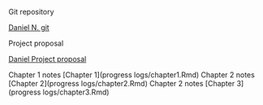  Git repository

[Daniel N. git](https://github.com/send4tress/semminar)

Project proposal

[Daniel Project proposal](https://github.com/send4tress/semminar/blob/main/Daniel%20Naranjo%20-%20Class%20Project%20Proposal.pdf)

Chapter 1 notes [Chapter 1](progress logs/chapter1.Rmd)
Chapter 2 notes [Chapter 2](progress logs/chapter2.Rmd)
Chapter 2 notes [Chapter 3](progress logs/chapter3.Rmd)